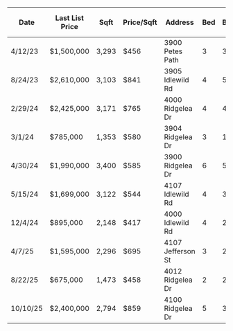 | Date | Last List Price | Sqft | Price/Sqft | Address | Bed | Bath | Build Year | Age at Sale | Lot Sqft | Tax Assessment | Shoal Creek Lot | Corner Lot | Pool |
| --- | --- | --- | --- | --- | --- | --- | --- | --- | --- | --- | --- | --- | --- |
| 4/12/23 | $1,500,000 | 3,293 | $456 | 3900 Petes Path | 3 | 3.0 | 2003 | 20 | 9,064 | $1,319,148 | No | Yes | No |
| 8/24/23 | $2,610,000 | 3,103 | $841 | 3905 Idlewild Rd | 4 | 5.0 | 2023 | 0 | 7,753 | $2,468,157 | No | No | Yes |
| 2/29/24 | $2,425,000 | 3,171 | $765 | 4000 Ridgelea Dr | 4 | 4.0 | 2023 | 1 | 7,814 | $1,756,589 | No | No | Yes |
| 3/1/24 | $785,000 | 1,353 | $580 | 3904 Ridgelea Dr | 3 | 1.5 | 1949 | 75 | 7,840 | $725,522 | No | No | No |
| 4/30/24 | $1,990,000 | 3,400 | $585 | 3900 Ridgelea Dr | 6 | 5.0 | 2023 | 1 | 7,810 | $1,817,740 | No | Yes | Yes |
| 5/15/24 | $1,699,000 | 3,122 | $544 | 4107 Idlewild Rd | 4 | 3.0 | 2006 | 18 | 7,862 | $1,487,189 | No | No | No |
| 12/4/24 | $895,000 | 2,148 | $417 | 4000 Idlewild Rd | 4 | 2.5 | 1948 | 76 | 11,761 | $855,000 | No | No | No |
| 4/7/25 | $1,595,000 | 2,296 | $695 | 4107 Jefferson St | 3 | 2.0 | 1948 | 77 | 10,646 | $849,515 | Yes | No | No |
| 8/22/25 | $675,000 | 1,473 | $458 | 4012 Ridgelea Dr | 2 | 2.0 | 1949 | 76 | 7,932 | $775,369 | No | No | No |
| 10/10/25 | $2,400,000 | 2,794 | $859 | 4100 Ridgelea Dr | 5 | 3.5 | 2021 | 4 | 7,666 | $1,545,426 | No | No | Yes |